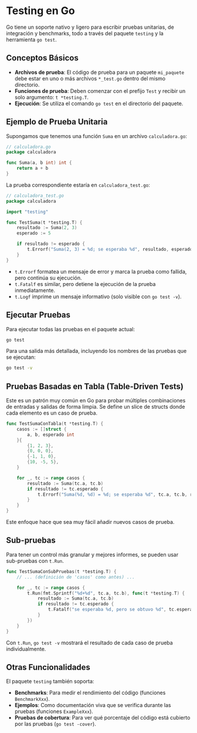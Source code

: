# Testing en Go

Go tiene un soporte nativo y ligero para escribir pruebas unitarias, de integración y benchmarks, todo a través del paquete `testing` y la herramienta `go test`.

## Conceptos Básicos

-   **Archivos de prueba**: El código de prueba para un paquete `mi_paquete` debe estar en uno o más archivos `*_test.go` dentro del mismo directorio.
-   **Funciones de prueba**: Deben comenzar con el prefijo `Test` y recibir un solo argumento: `t *testing.T`.
-   **Ejecución**: Se utiliza el comando `go test` en el directorio del paquete.

## Ejemplo de Prueba Unitaria

Supongamos que tenemos una función `Suma` en un archivo `calculadora.go`:

```go
// calculadora.go
package calculadora

func Suma(a, b int) int {
    return a + b
}
```

La prueba correspondiente estaría en `calculadora_test.go`:

```go
// calculadora_test.go
package calculadora

import "testing"

func TestSuma(t *testing.T) {
    resultado := Suma(2, 3)
    esperado := 5

    if resultado != esperado {
        t.Errorf("Suma(2, 3) = %d; se esperaba %d", resultado, esperado)
    }
}
```

-   `t.Errorf` formatea un mensaje de error y marca la prueba como fallida, pero continúa su ejecución.
-   `t.Fatalf` es similar, pero detiene la ejecución de la prueba inmediatamente.
-   `t.Logf` imprime un mensaje informativo (solo visible con `go test -v`).

## Ejecutar Pruebas

Para ejecutar todas las pruebas en el paquete actual:

```bash
go test
```

Para una salida más detallada, incluyendo los nombres de las pruebas que se ejecutan:

```bash
go test -v
```

## Pruebas Basadas en Tabla (Table-Driven Tests)

Este es un patrón muy común en Go para probar múltiples combinaciones de entradas y salidas de forma limpia. Se define un slice de structs donde cada elemento es un caso de prueba.

```go
func TestSumaConTabla(t *testing.T) {
    casos := []struct {
        a, b, esperado int
    }{
        {1, 2, 3},
        {0, 0, 0},
        {-1, 1, 0},
        {10, -5, 5},
    }

    for _, tc := range casos {
        resultado := Suma(tc.a, tc.b)
        if resultado != tc.esperado {
            t.Errorf("Suma(%d, %d) = %d; se esperaba %d", tc.a, tc.b, resultado, tc.esperado)
        }
    }
}
```

Este enfoque hace que sea muy fácil añadir nuevos casos de prueba.

## Sub-pruebas

Para tener un control más granular y mejores informes, se pueden usar sub-pruebas con `t.Run`.

```go
func TestSumaConSubPruebas(t *testing.T) {
    // ... (definición de 'casos' como antes) ...

    for _, tc := range casos {
        t.Run(fmt.Sprintf("%d+%d", tc.a, tc.b), func(t *testing.T) {
            resultado := Suma(tc.a, tc.b)
            if resultado != tc.esperado {
                t.Fatalf("se esperaba %d, pero se obtuvo %d", tc.esperado, resultado)
            }
        })
    }
}
```

Con `t.Run`, `go test -v` mostrará el resultado de cada caso de prueba individualmente.

## Otras Funcionalidades

El paquete `testing` también soporta:
-   **Benchmarks**: Para medir el rendimiento del código (funciones `BenchmarkXxx`).
-   **Ejemplos**: Como documentación viva que se verifica durante las pruebas (funciones `ExampleXxx`).
-   **Pruebas de cobertura**: Para ver qué porcentaje del código está cubierto por las pruebas (`go test -cover`). 